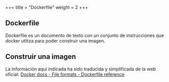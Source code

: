 +++
title = "Dockerfile"
weight = 2
+++

## Dockerfile

Dockerfile es un documento de texto con un conjunto de instrucciones que docker utiliza para poder construir una imagen.

## Construir una imagen

La información aquí indicada ha sido traducida y simplificada de la web oficial: [Docker docs - File formats - Dockerfile reference](https://docs.docker.com/engine/reference/builder/)